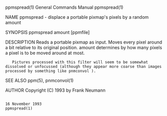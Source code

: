 ppmspread(1)                                                                             General Commands Manual                                                                             ppmspread(1)

NAME
       ppmspread - displace a portable pixmap's pixels by a random amount

SYNOPSIS
       ppmspread amount [ppmfile]

DESCRIPTION
       Reads a portable pixmap as input. Moves every pixel around a bit relative to its original position. amount determines by how many pixels a pixel is to be moved around at most.

       Pictures processed with this filter will seem to be somewhat dissolved or unfocussed (although they appear more coarse than images processed by something like pnmconvol ).

SEE ALSO
       ppm(5), pnmconvol(1)

AUTHOR
       Copyright (C) 1993 by Frank Neumann

                                                                                             16 November 1993                                                                                ppmspread(1)
